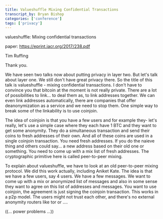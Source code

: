 ```yaml
---
title: Valueshuffle Mixing Confidential Transactions
transcript_by: Bryan Bishop
categories: ['conference']
tags: ['privacy']
---
```


valueshuffle: Mixing confidential transactions

paper: <https://eprint.iacr.org/2017/238.pdf>

Tim Ruffing

Thank you.

We have seen two talks now about putting privacy in layer two. But let's talk about layer one. We still don't have great privacy there. So the title of this talk is valueshuffle - mixing confidential transactions. I don't have to convince you that bitcoin at the moment is not really private. There are a lot of possibilities to link... to deal them as, to link addresses together. We can even link addresses automatically, there are companies that offer deanonymization as a service and we need to stop them. One simple way to break some of the linkability is to use coinjoin.

The idea of coinjoin is that you have a few users and for example they- let's really, let's use a simple case where they each have 1 BTC and they want to get some anonymity. They do a simultaneous transaction and send their coins to fresh addresses of their own. And all of these coins are used in a single coinjoin transaction. You need fresh addresses. If you do the naieve thing and others could say... a new address based on their old one or something. You need to come up with a mix list of fresh addresses. The cryptographic primitive here is called peer-to-peer mixing.

To explain about valueshuffle, we have to look at an old peer-to-peer mixing protocol. We did this work actually, including Aniket Kate. The idea is that we have a few users, say 4 users. We have a few messages. We want to come up with a mix or anonymized list of messages and also in some sense they want to agree on this list of addresses and messages. You want to use coinjoin, the agreement is just signing the coinjoin transaction. This works in a p2p model. The users might not trust each other, and there's no external anonymity routers like tor or ....

((... power problems ...))




